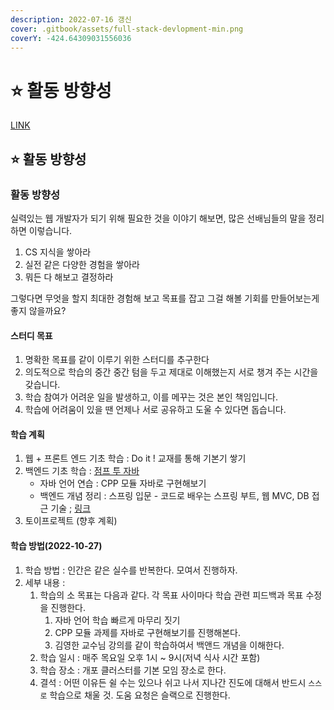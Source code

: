 ```yaml
---
description: 2022-07-16 갱신
cover: .gitbook/assets/full-stack-devlopment-min.png
coverY: -424.64309031556036
---
```


# ⭐ 활동 방향성

[LINK](https://ryu-paul.gitbook.io/web\_full\_stack)

## ⭐ 활동 방향성

### 활동 방향성

실력있는 웹 개발자가 되기 위해 필요한 것을 이야기 해보면, 많은 선배님들의 말을 정리하면 이렇습니다.

1. CS 지식을 쌓아라
2. 실전 같은 다양한 경험을 쌓아라
3. 뭐든 다 해보고 결정하라

그렇다면 무엇을 할지 최대한 경험해 보고 목표를 잡고 그걸 해볼 기회를 만들어보는게 좋지 않을까요?

#### 스터디 목표

1. 명확한 목표를 같이 이루기 위한 스터디를 추구한다
2. 의도적으로 학습의 중간 중간 텀을 두고 제대로 이해했는지 서로 챙겨 주는 시간을 갖습니다.
3. 학습 참여가 어려운 일을 발생하고, 이를 메꾸는 것은 본인 책임입니다.
4. 학습에 어려움이 있을 땐 언제나 서로 공유하고 도울 수 있다면 돕습니다.

#### 학습 계획

1. 웹 + 프론트 엔드 기초 학습 : Do it ! 교재를 통해 기본기 쌓기
2. 백엔드 기초 학습 : [점프 투 자바](https://wikidocs.net/book/31)
	- 자바 언어 연습 : CPP 모듈 자바로 구현해보기
	- 백엔드 개념 정리 : 스프링 입문 - 코드로 배우는 스프링 부트, 웹 MVC, DB 접근 기술 ; [링크](https://www.inflearn.com/course/%EC%8A%A4%ED%94%84%EB%A7%81-%EC%9E%85%EB%AC%B8-%EC%8A%A4%ED%94%84%EB%A7%81%EB%B6%80%ED%8A%B8)
4. 토이프로젝트 (향후 계획)

#### 학습 방법(2022-10-27)

1. 학습 방법 : 인간은 같은 실수를 반복한다. 모여서 진행하자. 
2. 세부 내용 :
	1. 학습의 소 목표는 다음과 같다. 각 목표 사이마다 학습 관련 피드백과 목표 수정을 진행한다. 
		1. 자바 언어 학습 빠르게 마무리 짓기 
		2. CPP 모듈 과제를 자바로 구현해보기를 진행해본다. 
		3. 김영한 교수님 강의를 같이 학습하여서 백앤드 개념을 이해한다.
	2. 학습 일시 : 매주 목요일 오후 1시 ~ 9시(저녁 식사 시간 포함)
	3. 학습 장소 : 개포 클러스터를 기본 모임 장소로 한다. 
	4. 결석 : 어떤 이유든 쉴 수는 있으나 쉬고 나서 지나간 진도에 대해서 반드시 `스스로` 학습으로 채울 것. 도움 요청은 슬랙으로 진행한다. 
